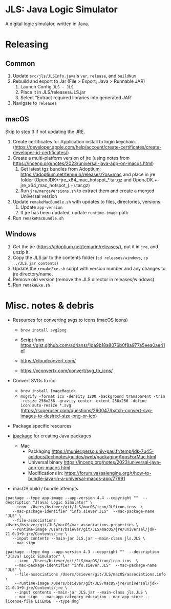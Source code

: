 # JLS: Java Logic Simulator

A digital logic simulator, written in Java.

# Releasing 

## Common

1. Update `src/jls/JLSInfo.java`'s `ver`, `release`, and `buildNum`
2. Rebuild and export to Jar (File > Export;  Java > Runnable JAR)
	1. Launch Config `JLS - JLS`
	2. Place it in JLS/releases/JLS.jar
	3. Select "Extract required libraries into generated JAR`
3. Navigate to `releases`

## macOS

Skip to step 3 if not updating the JRE. 

1. Create certificates for Application install to login keychain. (https://developer.apple.com/help/account/create-certificates/create-developer-id-certificates/)
2. Create a multi-platform version of jre (using notes from https://incenp.org/notes/2023/universal-java-app-on-macos.html)
	1. Get latest tgz bundles from Adoptium: https://adoptium.net/temurin/releases/?os=mac and place in jre folder (OpenJDK*-jre_x64_mac_hotspot_*.tar.gz and  OpenJDK.+-jre_x64_mac_hotspot_(.+).tar.gz)
	2. Run `jre/mergeVersions.sh` to extract them and create a merged Universal version 
3. Update `remakeMacBundle.sh` with updates to files, directories, versions. 
   1. Update `app-version` 
   2. If jre has been updated, update `runtime-image` path
4. Run `remakeMacBundle.sh`

## Windows

1. Get the jre (https://adoptium.net/temurin/releases/), put it in `jre`, and unzip it.  
2. Copy the JLS jar to the contents folder (`cd releases/windows`, `cp ../JLS.jar contents`)
3. Update the `remakeExe.sh` script with version number and any changes to jre directory/name. 
4. Remove old version (remove the JLS director in releases/windows)
5. Run `remakeExe.sh` 

# Misc. notes & debris

* Resources for converting svgs to icons (macOS icons)
  * `brew install svg2png` 
  * Script from https://gist.github.com/adriansr/1da9b18a8076b0f8a977a5eea0ae41ef 
  
  * https://cloudconvert.com/   
  * https://xconvertx.com/convert/svg_to_icns/
* Convert SVGs to ico 
  * `brew install ImageMagick`
  * `mogrify -format ico -density 1200 -background transparent -trim -resize 256x256 -gravity center -extent 256x256 -define icon:auto-resize *.svg`  (https://superuser.com/questions/260047/batch-convert-svg-images-to-desired-size-png-or-ico)
  
* Package specific resources

* [jpackage](https://docs.oracle.com/en/java/javase/19/jpackage/packaging-overview.html) for creating Java packages
   * Mac 
     * Packaging https://munier.perso.univ-pau.fr/temp/jdk-7u45-apidocs/technotes/guides/jweb/packagingAppsForMac.html 
     * Universal binary https://incenp.org/notes/2023/universal-java-app-on-macos.html
     * Modifications in: https://forum.vassalengine.org/t/how-to-bundle-java-in-a-universal-macos-app/77991 

* macOS build / bundle attempts

 ```
jpackage --type app-image --app-version 4.4 --copyright ""  --description "J(ava) Logic Simulator" \
    --icon  /Users/bsiever/git/JLS/macOS/icon/JLSicon.icns  \
    --mac-package-identifier "info.siever.JLS"  --mac-package-name "JLS" \
    --file-associations /Users/bsiever/git/JLS/macOS/mac_associations.properties \
    --runtime-image /Users/bsiever/git/JLS/macOS/jre/universal/jdk-21.0.3+9-jre/Contents/jre \
    --input contents --main-jar JLS.jar --main-class jls.JLS \
    --mac-sign 
```

```
jpackage --type dmg --app-version 4.3 --copyright ""  --description "J(ava) Logic Simulator" \
    --icon  /Users/bsiever/git/JLS/macOS/icon/icon.icns  \
    --mac-package-identifier "info.siever.JLS"  --mac-package-name "JLS" \
    --file-associations /Users/bsiever/git/JLS/macOS/associations.info \
    --runtime-image /Users/bsiever/git/JLS/macOS/jre/universal/jdk-21.0.3+9-jre/Contents/jre \
    --input contents --main-jar JLS.jar --main-class jls.JLS \
    --mac-sign  --mac-app-category education --mac-app-store --license-file LICENSE  --type dmg`    
```
